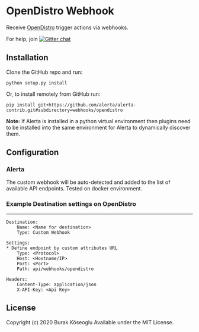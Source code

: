 OpenDistro Webhook
================

Receive [OpenDistro](https://opendistro.github.io/for-elasticsearch/) trigger actions via webhooks.

For help, join [![Gitter chat](https://badges.gitter.im/alerta/chat.png)](https://gitter.im/alerta/chat)

Installation
------------

Clone the GitHub repo and run:

```plain
python setup.py install
```

Or, to install remotely from GitHub run:

```plain
pip install git+https://github.com/alerta/alerta-contrib.git#subdirectory=webhooks/opendistro
```

**Note:** If Alerta is installed in a python virtual environment then plugins
need to be installed into the same environment for Alerta to dynamically
discover them.

Configuration
-------------

### Alerta

The custom webhook will be auto-detected and added to the list of available API endpoints. Tested on docker environment.

### Example Destination settings on OpenDistro 
--------------
```
Destination:
    Name: <Name for destination>
    Type: Custom Webhook

Settings:
* Define endpoint by custom attributes URL
    Type: <Protocol>
    Host: <Hostname/IP>
    Port: <Port>
    Path: api/webhooks/opendistro

Headers:
    Content-Type: application/json
    X-API-Key: <Api Key>
```

License
-------

Copyright (c) 2020 Burak Köseoglu Available under the MIT License.
